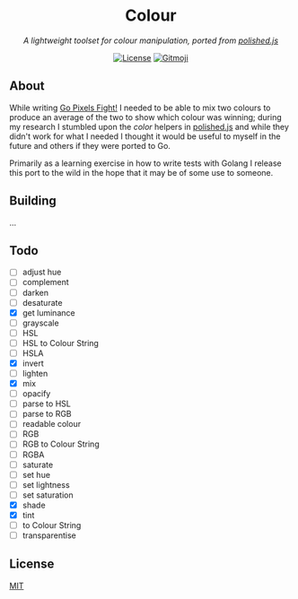 <h1 align="center">Colour</h1>
<p align="center"><em>A lightweight toolset for colour manipulation, ported from <a href="https://github.com/styled-components/polished/tree/master/src/color">polished.js</a></em></p>

<p align="center">
  <a href="LICENSE"><img src="https://img.shields.io/github/license/photogabble/colour.svg" alt="License"></a>
  <a href="https://gitmoji.carloscuesta.me/"><img src="https://img.shields.io/badge/gitmoji-%20😜%20😍-FFDD67.svg" alt="Gitmoji"></a>
</p>

## About

While writing [Go Pixels Fight!](https://github.com/photogabble/go-pixel-fight) I needed to be able to mix two colours to produce an average of the two to show which colour was winning; during my research I stumbled upon the _color_ helpers in [polished.js](https://github.com/styled-components/polished) and while they didn't work for what I needed I thought it would be useful to myself in the future and others if they were ported to Go.

Primarily as a learning exercise in how to write tests with Golang I release this port to the wild in the hope that it may be of some use to someone.

## Building

...

## Todo

* [ ] adjust hue
* [ ] complement
* [ ] darken
* [ ] desaturate
* [x] get luminance
* [ ] grayscale
* [ ] HSL
* [ ] HSL to Colour String
* [ ] HSLA
* [x] invert
* [ ] lighten
* [x] mix
* [ ] opacify
* [ ] parse to HSL
* [ ] parse to RGB
* [ ] readable colour
* [ ] RGB
* [ ] RGB to Colour String
* [ ] RGBA
* [ ] saturate
* [ ] set hue
* [ ] set lightness
* [ ] set saturation
* [x] shade
* [x] tint
* [ ] to Colour String
* [ ] transparentise

## License

[MIT](LICENSE)